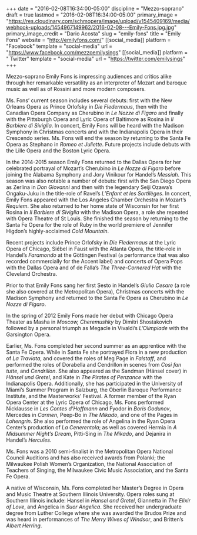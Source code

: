 +++
date = "2016-02-08T16:34:00-05:00"
discipline = "Mezzo-soprano"
draft = true
lastmod = "2016-02-08T16:34:00-05:00"
primary_image = "https://res.cloudinary.com/schmopera/image/upload/v1545409169/media/webhook-uploads/1454967149962/2016-02-08---Emily-Fons.jpg.jpg"
primary_image_credit = "Dario Acosta"
slug = "emily-fons"
title = "Emily Fons"
website = "http://emilyfons.com/"
[[social_media]]
platform = "Facebook"
template = "social-media"
url = "https://www.facebook.com/mezzoemilysings"
[[social_media]]
platform = " Twitter"
template = "social-media"
url = "https://twitter.com/emilysings"
+++

Mezzo-soprano Emily Fons is impressing audiences and critics alike through her remarkable versatility as an interpreter of Mozart and baroque music as well as of Rossini and more modern composers. 

Ms. Fons’ current season includes several debuts: first with the New Orleans Opera as Prince Orlofsky in *Die Fledermaus*, then with the Canadian Opera Company as Cherubino in *Le Nozze di Figaro* and finally with the Pittsburgh Opera and Lyric Opera of Baltimore as Rosina in *Il Barbiere di Siviglia*. In concert, Emily Fons will be heard with the Madison Symphony in Christmas concerts and with the Indianapolis Opera in their Crescendo series. Ms. Fons will end the season by returning to the Santa Fe Opera as Stephano in *Romeo et Juliette*. Future projects include debuts with the Lille Opera and the Boston Lyric Opera.

In the 2014-2015 season Emily Fons returned to the Dallas Opera for her celebrated portrayal of Mozart’s Cherubino in *Le Nozze di Figaro* before joining the Alabama Symphony and Jory Vinikour for Handel’s *Messiah*. This season was also notable a number of debuts: first with the San Diego Opera as Zerlina in *Don Giovanni* and then with the legendary Seiji Ozawa’s Ongaku-Juku in the title-role of Ravel’s *L’Enfant et les Sortilèges*. In concert, Emily Fons appeared with the Los Angeles Chamber Orchestra in Mozart’s *Requiem*. She also returned to her home state of Wisconsin for her first Rosina in *Il Barbiere di Siviglia* with the Madison Opera, a role she repeated with Opera Theatre of St Louis. She finished the season by returning to the Santa Fe Opera for the role of Ruby in the world premiere of Jennifer Higdon’s highly-acclaimed *Cold Mountain*. 

Recent projects include Prince Orlofsky in *Die Fledermaus* at the Lyric Opera of Chicago, Siébel in Faust with the Atlanta Opera, the title-role in Handel’s *Faramondo* at the Göttingen Festival (a performance that was also recorded commercially for the Accent label) and concerts of Opera Pops with the Dallas Opera and of de Falla’s *The Three-Cornered Hat* with the Cleveland Orchestra. 

Prior to that Emily Fons sang her first Sesto in Handel’s *Giulio Cesare* (a role she also covered at the Metropolitan Opera), Christmas concerts with the Madison Symphony and returned to the Santa Fe Opera as Cherubino in *Le Nozze di Figaro*. 

In the spring of 2012 Emily Fons made her debut with Chicago Opera Theater as Masha in *Moscow, Cheremushky* by Dimitri Shostakovich followed by a personal triumph as Megacle in Vivaldi’s *L’Olimpiade* with the Garsington Opera. 

Earlier, Ms. Fons completed her second summer as an apprentice with the Santa Fe Opera. While in Santa Fe she portrayed Flora in a new production of *La Traviata*, and covered the roles of Meg Page in *Falstaff*, and performed the roles of Dorabella and Cendrillon in scenes from *Così fan tutte*, and *Cendrillon*. She also appeared as the Sandman (Hänsel cover) in *Hänsel und Gretel*, and Kate in *The Pirates of Penzance* with the Indianapolis Opera. Additionally, she has participated in the University of Miami’s Summer Program in Salzburg, the Oberlin Baroque Performance Institute, and the Masterworks’ Festival. A former member of the Ryan Opera Center at the Lyric Opera of Chicago, Ms. Fons performed Nicklausse in *Les Contes d’Hoffmann* and Fyodor in *Boris Godunov*, Mercedes in *Carmen*, Peep-Bo in *The Mikado*, and one of the Pages in *Lohengrin*. She also performed the role of Angelina in the Ryan Opera Center’s production of *La Cenerentola*; as well as covered Hermia in *A Midsummer Night’s Dream*, Pitti-Sing in *The Mikado*, and Dejanira in Handel’s *Hercules*.

Ms. Fons was a 2010 semi-finalist in the Metropolitan Opera National Council Auditions and has also received awards from Polanki; the Milwaukee Polish Women’s Organization, the National Association of Teachers of Singing, the Milwaukee Civic Music Association, and the Santa Fe Opera.

A native of Wisconsin, Ms. Fons completed her Master’s Degree in Opera and Music Theatre at Southern Illinois University. Opera roles sung at Southern Illinois include: Hansel in *Hansel and Gretel*, Giannetta in *The Elixir of Love*, and Angelica in *Suor Angelica*. She received her undergraduate degree from Luther College where she was awarded the Brudos Prize and was heard in performances of *The Merry Wives of Windsor*, and Britten’s *Albert Herring*. 
